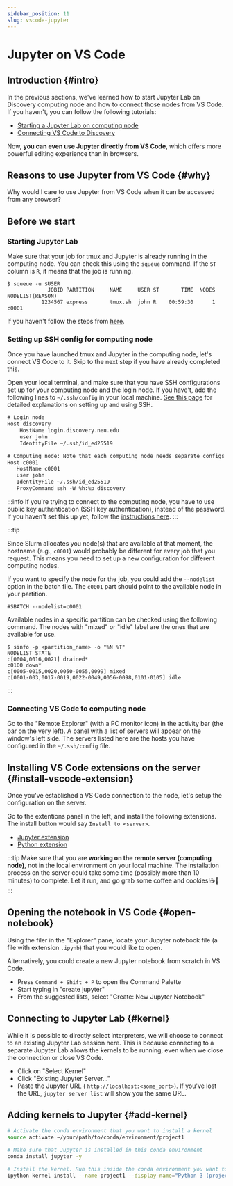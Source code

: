 ```yaml
---
sidebar_position: 11
slug: vscode-jupyter
---
```


# Jupyter on VS Code

## Introduction {#intro}
In the previous sections, we've learned how to start Jupyter Lab on Discovery computing node and how to connect those nodes from VS Code. If you haven't, you can follow the following tutorials:
- [Starting a Jupyter Lab on computing node](/docs/computation/hpc/intro/jupyter)
- [Connecting VS Code to Discovery](/docs/computation/hpc/intro/vscode)

Now, **you can even use Jupyter directly from VS Code**, which offers more powerful editing experience than in browsers.

## Reasons to use Jupyter from VS Code {#why}
Why would I care to use Jupyter from VS Code when it can be accessed from any browser?
<!-- 
## Connect from VS Code
Go to the "Remote Explorer" (icon with PC monitor) in the activity bar (the bar on the very left). A panel with list of servers will show up in the left side of the window. The servers listed here are the hosts that you have configured in `~/.ssh/config` file.

Once you have located the server that you would like to connect (could be a login node, or a computing node), click on the arrow button to start a session. -->


## Before we start

### Starting Jupyter Lab
Make sure that your job for tmux and Jupyter is already running in the computing node. You can check this  using the `squeue` command. If the `ST` column is `R`, it means that the job is running.
```shell-session
$ squeue -u $USER
             JOBID PARTITION     NAME     USER ST       TIME  NODES NODELIST(REASON)
           1234567 express       tmux.sh  john R    00:59:30      1 c0001
```

If you haven't follow the steps from [here](/docs/computation/hpc/intro/jupyter).

### Setting up SSH config for computing node
Once you have launched tmux and Jupyter in the computing node, let's connect VS Code to it. Skip to the next step if you have already completed this.

Open your local terminal, and make sure that you have SSH configurations set up for your computing node and the login node. If you have't, add the following lines to `~/.ssh/config` in your local machine. [See this page](/docs/computation/unix/ssh) for detailed explanations on setting up and using SSH.

```txt title="~/.ssh/config"
# Login node
Host discovery
    HostName login.discovery.neu.edu
    user john
    IdentityFile ~/.ssh/id_ed25519

# Computing node: Note that each computing node needs separate configs
Host c0001
   HostName c0001
   user john
   IdentityFile ~/.ssh/id_ed25519
   ProxyCommand ssh -W %h:%p discovery
```

:::info
If you're trying to connect to the computing node, you have to use public key authentication (SSH key authentication), instead of the password. If you haven't set this up yet, follow the [instructions here](/docs/computation/unix/ssh).
:::

:::tip

Since Slurm allocates you node(s) that are available at that moment, the hostname (e.g., `c0001`) would probably be different for every job that you request. This means you need to set up a new configuration for different computing nodes.

If you want to specify the node for the job, you could add the `--nodelist` option in the batch file. The `c0001` part should point to the available node in your partition.
```
#SBATCH --nodelist=c0001
```

Available nodes in a specific partition can be checked using the following command. The nodes with "mixed" or "idle" label are the ones that are available for use.
```shell-session
$ sinfo -p <partition_name> -o "%N %T"
NODELIST STATE
c[0004,0016,0021] drained*
c0100 down*
c[0005-0015,0020,0050-0055,0099] mixed
c[0001-003,0017-0019,0022-0049,0056-0098,0101-0105] idle
```


:::


### Connecting VS Code to computing node
Go to the "Remote Explorer" (with a PC monitor icon) in the activity bar (the bar on the very left). A panel with a list of servers will appear on the window's left side. The servers listed here are the hosts you have configured in the `~/.ssh/config` file.


## Installing VS Code extensions on the server {#install-vscode-extension}
Once you've established a VS Code connection to the node, let's setup the configuration on the server.

Go to the extentions panel in the left, and install the following extensions. The install button would say `Install to <server>`. 
- [Jupyter extension](https://marketplace.visualstudio.com/items?itemName=ms-toolsai.jupyter)
- [Python extension](https://marketplace.visualstudio.com/items?itemName=ms-python.python)

:::tip
Make sure that you are **working on the remote server (computing node)**, not in the local environment on your local machine. The installation process on the server could take some time (possibly more than 10 minutes) to complete. Let it run, and go grab some coffee and cookies!☕🍪
:::

## Opening the notebook in VS Code {#open-notebook}
Using the filer in the "Explorer" pane, locate your Jupyter notebook file  (a file with extension `.ipynb`) that you would like to open.

Alternatively, you could create a new Jupyter notebook from scratch in VS Code.
- Press `Command + Shift + P` to open the Command Palette
- Start typing in "create jupyter"
- From the suggested lists, select "Create: New Jupyter Notebook"

## Connecting to Jupyter Lab {#kernel}
While it is possible to directly select interpreters, we will choose to connect to an existing Jupyter Lab session here. This is because connecting to a separate Jupyter Lab allows the kernels to be running, even when we close the connection or close VS Code.

- Click on "Select Kernel"
- Click "Existing Jupyter Server..."
- Paste the Jupyter URL ( `http://localhost:<some_port>`). If you've lost the URL, `jupyter server list` will show you the same URL.


## Adding kernels to Jupyter {#add-kernel}
```sh
# Activate the conda environment that you want to install a kernel
source activate ~/your/path/to/conda/environment/project1

# Make sure that Jupyter is installed in this conda environment
conda install jupyter -y

# Install the kernel. Run this inside the conda environment you want to add the kernel to.
ipython kernel install --name project1 --display-name="Python 3 (project1)" --prefix="/home/$USER/.local/"
```